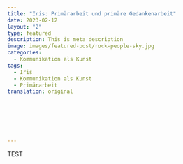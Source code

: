 ```yaml
---
title: "Iris: Primärarbeit und primäre Gedankenarbeit"
date: 2023-02-12
layout: "2"
type: featured
description: This is meta description
image: images/featured-post/rock-people-sky.jpg
categories:
  - Kommunikation als Kunst
tags:
  - Iris
  - Kommunikation als Kunst
  - Primärarbeit
translation: original







---
```


TEST